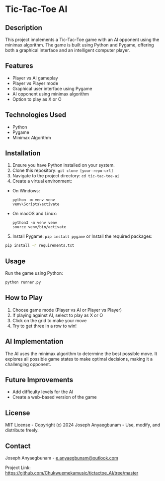 # Tic-Tac-Toe AI

## Description
This project implements a Tic-Tac-Toe game with an AI opponent using the minimax algorithm. The game is built using Python and Pygame, offering both a graphical interface and an intelligent computer player.

## Features
- Player vs AI gameplay
- Player vs Player mode
- Graphical user interface using Pygame
- AI opponent using minimax algorithm
- Option to play as X or O

## Technologies Used
- Python
- Pygame
- Minimax Algorithm

## Installation
1. Ensure you have Python installed on your system.
2. Clone this repository: `git clone [your-repo-url]`
3. Navigate to the project directory: `cd tic-tac-toe-ai`
4. Create a virtual environment:
- On Windows:
  ```
  python -m venv venv
  venv\Scripts\activate
  ```
- On macOS and Linux:
  ```
  python3 -m venv venv
  source venv/bin/activate
  ```
5. Install Pygame: `pip install pygame` or Install the required packages:
```bash
pip install -r requirements.txt
```

## Usage
Run the game using Python:

```bash
python runner.py
```
## How to Play
1. Choose game mode (Player vs AI or Player vs Player)
2. If playing against AI, select to play as X or O
3. Click on the grid to make your move
4. Try to get three in a row to win!

## AI Implementation
The AI uses the minimax algorithm to determine the best possible move. It explores all possible game states to make optimal decisions, making it a challenging opponent.

## Future Improvements
- Add difficulty levels for the AI
- Create a web-based version of the game

## License
MIT License - Copyright (c) 2024 Joseph Anyaegbunam - Use, modify, and distribute freely.

## Contact
Joseph Anyaegbunam - e.anyaegbunam@outlook.com

Project Link: https://github.com/Chukwuemekamusic/tictactoe_AI/tree/master